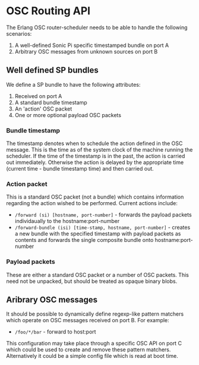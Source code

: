 # OSC Routing API

The Erlang OSC router-scheduler needs to be able to handle the following scenarios:

1. A well-defined Sonic Pi specific timestamped bundle on port A
2. Arbitrary OSC messages from unknown sources on port B


## Well defined SP bundles

We define a SP bundle to have the following attributes:

1. Received on port A
2. A standard bundle timestamp
3. An 'action' OSC packet
4. One or more optional payload OSC packets

### Bundle timestamp

The timestamp denotes when to schedule the action defined in the OSC
message. This is the time as of the system clock of the machine running
the scheduler. If the time of the timestamp is in the past, the action
is carried out immediately. Otherwise the action is delayed by the
appropriate time (current time - bundle timestamp time) and then carried
out.

### Action packet

This is a standard OSC packet (not a bundle) which contains information
regarding the action wished to be performed. Current actions include:

* `/forward (si) [hostname, port-number]` - forwards the payload packets
  individaually to the hostname:port-number
* `/forward-bundle (isi) [time-stamp, hostname, port-number]` - creates
  a new bundle with the specified timestamp with payload packets as
  contents and forwards the single composite bundle onto
  hostname:port-number



### Payload packets

These are either a standard OSC packet or a number of OSC packets. This
need not be unpacked, but should be treated as opaque binary blobs.


## Aribrary OSC messages

It should be possible to dynamically define regexp-like pattern matchers which
operate on OSC messages received on port B. For example:

* `/foo/*/bar` - forward to host:port

This configuration may take place through a specific OSC API on port C
which could be used to create and remove these pattern
matchers. Alternatively it could be a simple config file which is read
at boot time.




